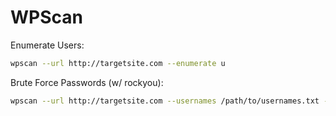 # WPScan

Enumerate Users:

```bash
wpscan --url http://targetsite.com --enumerate u
```

Brute Force Passwords (w/ rockyou):

```bash
wpscan --url http://targetsite.com --usernames /path/to/usernames.txt --passwords /path/to/passwords.txt
```
